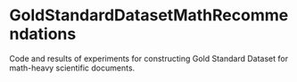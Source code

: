 # GoldStandardDatasetMathRecommendations
Code and results of experiments for constructing Gold Standard Dataset for math-heavy scientific documents.
